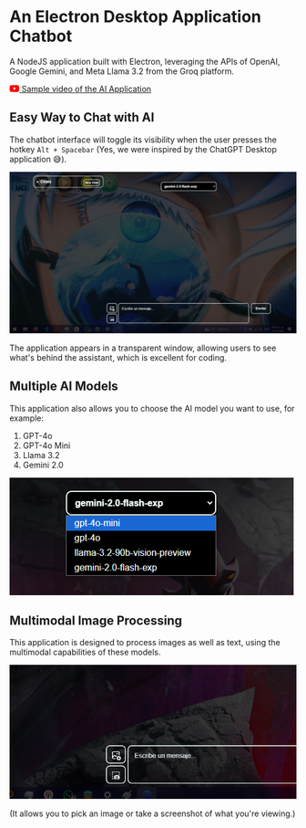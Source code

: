 # An Electron Desktop Application Chatbot

A NodeJS application built with Electron, leveraging the APIs of OpenAI, Google Gemini, and Meta Llama 3.2 from the Groq platform.

[<img src="Youtube_logo.png" height="12"> Sample video of the AI Application](https://youtu.be/wuvtfPWlep4)

## Easy Way to Chat with AI

The chatbot interface will toggle its visibility when the user presses the hotkey `Alt + Spacebar` (Yes, we were inspired by the ChatGPT Desktop application 😅).

![alt text](image.png)

The application appears in a transparent window, allowing users to see what's behind the assistant, which is excellent for coding.

## Multiple AI Models

This application also allows you to choose the AI model you want to use, for example:

1. GPT-4o
2. GPT-4o Mini
3. Llama 3.2
4. Gemini 2.0

![alt text](image-1.png)

## Multimodal Image Processing

This application is designed to process images as well as text, using the multimodal capabilities of these models.

![alt text](image-2.png)

(It allows you to pick an image or take a screenshot of what you're viewing.)